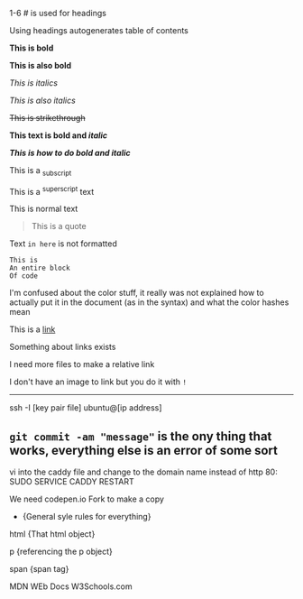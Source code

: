 1-6 # is used for headings

Using headings autogenerates table of contents

**This is bold**

__This is also bold__

*This is italics*

_This is also italics_

~~This is strikethrough~~

**This text is bold and _italic_**

***This is how to do bold and italic***

This is a <sub>subscript</sub>

This is a <sup>superscript</sup> text

This is normal text

>This is a quote

Text `in here` is not formatted

```
This is
An entire block
Of code
```

I'm confused about the color stuff, it really was not explained how to actually put it in the document (as in the syntax) and what the color hashes mean

This is a [link](www.google.com)

Something about links exists

I need more files to make a relative link

I don't have an image to link but you do it with `!`

--------------------------------

ssh -I [key pair file] ubuntu@[ip address]

`git commit -am "message"` is the ony thing that works, everything else is an error of some sort
--------------------------

vi into the caddy file and change to the domain name instead of http 80:
SUDO SERVICE CADDY RESTART

We need codepen.io
Fork to make a copy

* {General syle rules for everything}

html {That html object}

p {referencing the p object}

span {span tag}

MDN WEb Docs
W3Schools.com

